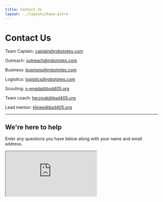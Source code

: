 ```yaml
---
title: Contact Us
layout: ../layouts/base.astro
---
```


# Contact Us

Team Captain: captain@robototes.com

Outreach: outreach@robototes.com

Business: business@robototes.com

Logistics: logistics@robototes.com

Scouting: s-engda@bsd405.org

Team coach: herzogk@bsd405.org

Lead mentor: klinee@bsd405.org

---

## We're here to help

Enter any questions you have below along with your name and email address.

<iframe src="https://forms.office.com/Pages/ResponsePage.aspx?id=OUFKmQZ8HkmAmHkAbVdd4NzMqPsKhj9FoAY0HA7j0CBURUc3RDdRNUtKV0lXUjI0WE00VzBMUU9DWC4u&embed=true">
